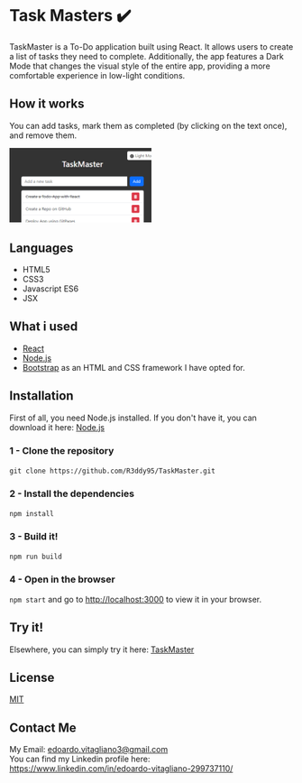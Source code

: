 # Task Masters ✔️ 
TaskMaster is a To-Do application built using React. It allows users to create a list of tasks they need to complete. Additionally, the app features a Dark Mode that changes the visual style of the entire app, providing a more comfortable experience in low-light conditions.


## How it works
You can add tasks, mark them as completed (by clicking on the text once), and remove them.

<img src="src/TaskMaster.png" width="50%" height="50%">

## Languages
* HTML5
* CSS3
* Javascript ES6
* JSX

## What i used
* [React](https://react.dev/)
* [Node.js](https://nodejs.org/it)
* [Bootstrap](https://getbootstrap.com/) as an HTML and CSS framework I have opted for.

## Installation
First of all, you need Node.js installed.
If you don't have it, you can download it here:
[Node.js](https://nodejs.org/it/download/)<br>

### 1 - Clone the repository
`git clone https://github.com/R3ddy95/TaskMaster.git`
### 2 - Install the dependencies
`npm install`
### 3 - Build it!
`npm run build`

### 4 - Open in the browser
`npm start` and go to [http://localhost:3000](http://localhost:3000) to view it in your browser.


##  Try it!
Elsewhere, you can simply try it here:
[TaskMaster](https://taskmaster-f1c28.web.app/)

##  License
[MIT](https://choosealicense.com/licenses/mit/)

## Contact Me
My Email: edoardo.vitagliano3@gmail.com <br>
You can find my Linkedin profile here: https://www.linkedin.com/in/edoardo-vitagliano-299737110/
